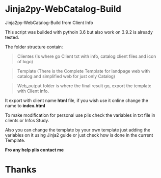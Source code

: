 # Jinja2py-WebCatalog-Build
 Jinja2py-WebCatalog-Build from Client Info

This script was builded with pythoin 3.6 but also work on 3.9.2 is already tested.

The folder structure contain:
>Clientes (Is where go Client txt with info, catalog client files and icon of logo)

>Template (There is the Complete Template for landpage web with catalog and simplified web for just only Catalog)

>Web_output folder is where the final result go, export the template with Client info.

It export with client name __html__ file, if you wish use it online change the name to __index.html__

To make modification for personal use plis check the variables in txt file in clients or Infos Study.

Also you can change the template by your own template just adding the variables on it using Jinja2 guide or just check how is done in the current Template.

__Fro any help plis contact me__
# Thanks